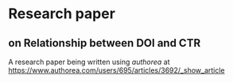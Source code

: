 Research paper
==============
on Relationship between DOI and CTR
-----------------------------------

A research paper being written using *authorea* at https://www.authorea.com/users/695/articles/3692/_show_article
